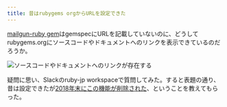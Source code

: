 ```yaml
---
title: 昔はrubygems orgからURLを設定できた
---
```

[mailgun-ruby gem](https://rubygems.org/gems/mailgun-ruby)はgemspecにURLを記載していないのに、どうしてrubygems.orgにソースコードやドキュメントへのリンクを表示できているのだろうか。

![](https://lh3.googleusercontent.com/docs/AG8NV2bVEYHukXEriqjO8MHhlUPaXP4SyUSicyG9kGJNBKaaEw10C-tnAPb1lfWW_IPonII2iG2k3pN20kGFl7iH-tulRHke2AsPUNuCEgca2X8kVydy7Zh_1uuMIVYuiZpomHzSKEiZeGg7JuyQ_4gko4g1jOzDzMGi998mI6mo2zue-f6NdQ9rwCnegbeJUatWNIFy3Kau-uwJwXdeyTFz5n2hvsAEgG4btAmbtPWgsPTNHRL0SSkItzA7ArcDwYVubftuYhI7l-_PHYOPXTzs64vJGON-p3TvjHZ_163wZpflZS8fKRNLrwxHTuP7HJJvA2S71cIVzYwPQqdsPgYw08dPt_TPYQL5fnE2nqS_FJWPP2DoQy53YXILR5MpoHn-v2yXx4YzhZNwWis7ktt0NukqlgRWaEqPrTpYLhRTo-7AGLcff8QtXbAgMTDSCKstbaCc6R0dENl2lu7OlOAWlzDHB4Ac1oeB3xhSwfVqVuHmmIyZzIZ2uN_kT058WhahCF3Ms4mT4On3IuqO3eNqslCQkV7VQ5r3F0Jpru-LrEtJw9rJb5gGx5SiHfFcl3_V1urlZy2dTEZSHKKVaAdIgaJ11W3AuLiGUwNn71Rw9xMaiePrzQuSc8yGaC7-JBlzmk27syyl54G91F998cwFy_z73t6RYRBI2WE4hhECPAYuUdqiHbWUbuEaykC0DcxoYEpVXL_ARhi0Si9e51kAAn5SU9BN_q1rIVh1qxDN6N-tnoY1hXJMORpuOxoDlBkFciOhBHP5b9VoytdEb2qJfcdfrJaAlj4-zAZRhRndZFq1K30GFFChAEWwPxKfkluOSZ_ZQSdlOndclrIt8bF5UkIrPpowAHuX95hpmE-wXZSwz0GUvKBOAoCrbhpqa_Mr7hrQtm7K3FWUMUUi44JJfNJcyEA6B9oL9wLRY0l0T51JTz8D2K4OT-Njr1jKcP2posTi76yZa3_vdDR5uRDK-bj9PtQeS9qyV2nQkI3qRY9BqeggW2q2UY6e0H9B5Bxuj2Jh-sgt6ivtu5OZuDhox3XLpcjy9BEMkNnJ7CO3w8BA9a0kYfwpN12sFDL7PBNZ_1AdRD-OeB2JgxJqGxo_Y_B3Tlj437mxdKn27A_pTRAYa4jqe4pwlVTfqup-PiCNC-aj3aIqf7E8_NV3i9y2A4QLQAJ4MlO__J13V-LbXeBxSHABtQxGCXFO8tqQ2WdwosTBJVzgunQytTMgpZINafyMQQc63tVIo7A6JCOhXpR2je46 "ソースコードやドキュメントへのリンクが存在する")

疑問に思い、Slackのruby-jp workspaceで質問してみた。すると表題の通り、昔は設定できたが[2018年末にこの機能が削除された](https://github.com/rubygems/rubygems.org/pull/1815)、ということを教えてもらった。
